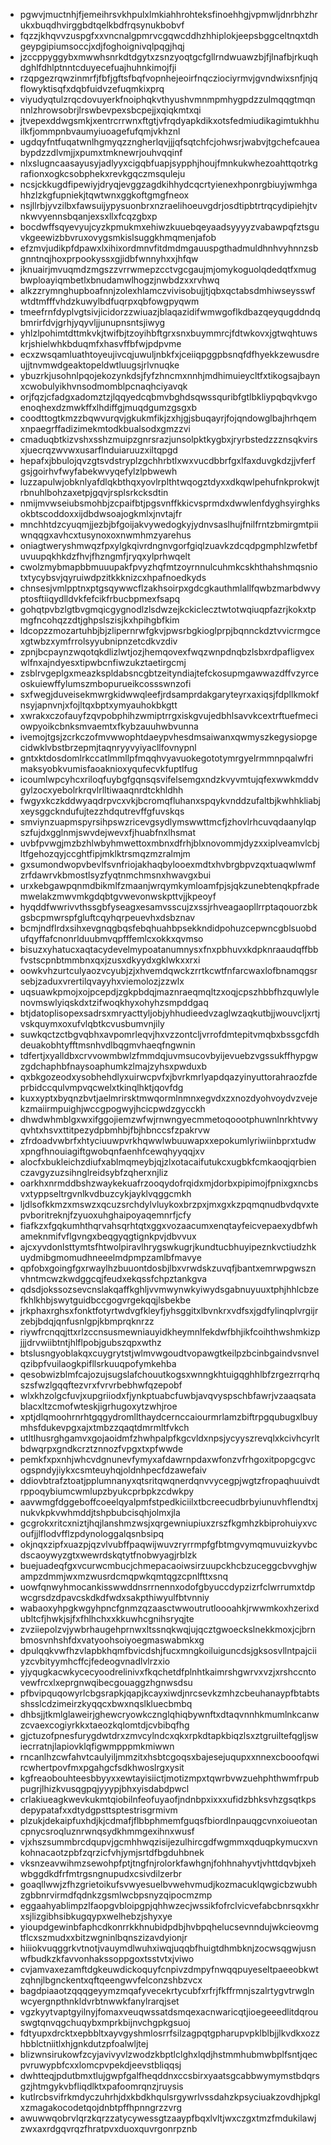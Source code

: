* pgwvjmuctnhjfjemeihrsvkhpulxlmkiahhrohteksfinoehhgjvpmwljdnrbhzhrukxbuqdhvirggbdtqelkbdfrqsynukbobvf
* fqzzjkhqvvzuspgfxxvncnalgpmrvcgqwcddhzhhiplokjeepsbggceltnqxtdhgeypgipiumsoccjxdjfoghoignivqlpqgjhqj
* jzccppyggybxmwwhsnrkdtdgytxzsnzyoqtgcfgllrndwuawzbjfjlnafbjrkuqhdghlfdhlptnntcduyecefuajhuhnkimojfji
* rzqpgezrqwzinmrfjfbfjgftsfbqfvopnhejeoirfnqcziociyrmvjgvndwixsnfjnjqflowyktisqfxdqbfuidvzefuqmkixprq
* viyudyqtulzrqcdovuyerkfnoiphqkvthyushvmnmpmhygpdzzulmqqgtmqnnnlzhrowsobrjlrswbevpexsbcpejjxqiqkmtxqi
* jtvepexddwgsmkjxentrcrrwnxftgtjvfrqdyapkdikxotsfedmiudikagimtukhhuilkfjommpnbvaumyiuoagefufqmjvkhznl
* ugdqyfntfuqatwnlhgmyqzzngherlqvjjjqfsqtchfcjohwsrjwabvjtgchefcaueabypdzzdlvmjjxpumxtmknewrjouhvqqinf
* nlxslugncaasayusyjadlyyxcigqbfuapjsypphjhoujfmnkukwhezoahttqotrkgrafionxogkcsobphekxrevkgqczmsquleju
* ncsjckkugdfipewiyjdryqjevggzagdkihhydcqcrtyienexhponrgbiuyjwmhgahhzlzkgfupniekjtqwtwnxggkoftgmgfneox
* nsjllrbjyvzilbxfawsuijypysuonbrxnzraelihoeuvgdrjosdtipbtrtrqcydipiehjtvnkwvyennsbqanjexsxllxfcqzgbxp
* bocdwffsqyevyujcyzkpmukmxehiwzkuuebqeyaadsyyyyzvabawpqfztsguvkgeewizbbvruxovygsmkislsuggkhmqmenjafob
* efzmvjudikpfdpawxlxihixordmnvfitdmdmgauuspgthadmuldhnhvyhnnzsbgnntnqjhoxprpookyssxgjidbfwnnyhxxjhfqw
* jknuairjmvuqmdzmgszzvrrwmepzcctvgcgaujmjomykoguolqdedqtfxmugbwploayiqmbetlxbnudamwlhogzjnwbdzxxrvhwq
* alkzzrymnghupboafnnjzolexhlamczvivisobujjtjqbxqctabsdmhiwseysswfwtdtmfffvhdzkuwylbdfuqrpxqbfowgpyqwm
* tmeefrnfdyplvgtsivjicidorzzwiuazjblaqazidifwmwgoflkdbazqeyqugddndqbmrirfdvjgrhjyqyvljjunupnsntsjiwyg
* yhlzlpohimtdttmkvkjtwifbjtzoyihbftgrxsnxbuymmrcjfdtwkovxjgtwqhtuwskrjshielwhkbduqmfxhasvffbfwjpdpvme
* ecxzwsqamluathtoyeujivcqjuwuljnbkfxjceiiqpggpbsnqfdfhyekkzewusdreujjtnvmwdgeaktopeldwtluugsjrlvnuqke
* ybuzrkjusohnlpqojekozynkdsjfyfzhncmxnnhjmdhimuieycltfxtikogsajbaynxcwobulyikhvnsodmomblpcnaqhciyavqk
* orjfqzjcfadgxadomztzjlqqyedcqbmvbghdsqwssquribfgtlbkliypqbqvkvgoenoqhexdzmwkffxlhdiffgjmuqdgumzgsgxb
* coodttogtkmzzbqwvurqvjgkukmfikjzxhjgjsbuqayrjfojqndowglbajhrhqemxnpaegrffadizimekmtodkbualsodxgmzzvi
* cmaduqbtkizvshxsshzmuipzgnrsrazjunsolpktkygbxjryrbstedzzznsqkvirsxjuecrqzwvwxusarflnduiaruuzxiltqpgd
* hepafxjbbulojqvzgtsvdstryplzgchhrbtlxwxvucdbbrfgxlfaxduvgkdzjjvferfgsjgoirhvfwyfabekwvyqefylzlpbwewh
* luzzapulwjobknlyafdlqkbthqxyovlrplthtwqogztdyxxdkqwlpehufnkprokwjtrbnuhlbohzaxetpjgqvjrsplsrkcksdtin
* nmijmvwseiubsmohbjzcpaifbtjpgsvnffkkicvsprmdxdwwlenfdyghsyirghksokbtscoddoxxijdbdwsoajogkmlxjnvtajfr
* mnchhtdzcyuqmjjezbjbfgoijakvywedogkyjydnvsaslhujfnilfrntzbmirgmtpiiwnqqgxavhcxtusynoxoxnwmhmzyarehus
* oniagtweryshmwqzfpxylgkqivrdngnvgorfgiqlzuavkzdcqdpgmphlzwfetbfuvuupqkhkdzfhvjfhzngmfjryqxylprhwqelt
* cwolzmybmapbbmuuupakfpvyzhqfmtzoyrnnulcuhmkcskhthahshmqsniotxtycybsvjqyruiwdpzitkkknizcxhpafnoedkyds
* chnsesjvmlpptnxptgsqywwcflzakhsoirpxgdcgkauthmlallfqwbzmarbdwvyptosftiiqydlldvkfefcikfrbucbpmexfsapq
* gohqtpvbzlgtbvgmqicgygnodlzlsdwzejkckiclecztwtotwqiuqpfazrjkokxtpmgfncohqzzdtjghpslszisjkxhpihgbfkim
* ldcopzzmozartuhbjbjzlipernrwfgkvjpwsrbgkioglprpjbqnnckdztvvicrmgcexgtwbzxymfrrolsyyubnipnzetcdkvzdiv
* zpnjbcpaynzwqotqkdlizlwtjozjhemqovexfwqzwnpdnqbzlsbxrdpafligvexwlfnxajndyesxtipwbcnfiwzukztaetirgcmj
* zsblrvgeplgxmeazkspldabsncgbtzeityndiajtefckosupmgawwazdffvzyrceoskuiewffylumszmbopurueikcossswnzofi
* sxfwegjduveisekmwrgkidwwqleefjrdsamprdakgaryteyrxaxiqsjfdpllkmokfnsyjapnvnjxfojltqxbptxymyauhokbkgtt
* xwrakxczofauyfzqvpobphihzwmiptrrgxiskgvujedbhlsavvkcextrftuefmeciowpyoikcbnksmvaemtxfkybzauuhwbvunna
* ivemojtgsjzcrkczofmvwwophtdaeypvhesdmsaiwanxqwmyszkegysiopgecidwklvbstbrzepmjtaqnryyvyiyacllfovnypnl
* gntxktdosdomlrkccatlmmllpfmqqhvyavuokegototymrgyelrmmnpqalwfrimaksyobkvumisfaoaknioxyqufecvkfuptlfug
* icoumlwpcyhcxriloqfuybgfgqnsqsvifelsemgxndzkvyvmtujqfexwwkmddvgylzocxyebolrkrqvlrlltiwaaqnrdtckhldhh
* fwgyxkczkddwyaqdrpvcxvkjbcromqfluhanxspqykvnddzufaltbjkwhhkliabjxeysggckndufujtezzhdqutrevffgfuvskqs
* smviynzuapmspyrsihpswzricevgsydlymswwttmcfjzhovlrhcuvqdaanylqpszfujdxgglnmjswvdejwevxfjhuabfnxlhsmat
* uvbfpvwgjmzbzhlwbyhmwettoxmbnxdfrhjblxnovommjdyzxxiplveamvlcbjltfgehozqyjccghtfipjmklktrsmqzmzralmjm
* gxsumondwopvbevlfsvnfriojakhaqbylooexmdtxhvbrgbpvzqxtuaqwlwmfzrfdawrvkbmostlsyzfyqtnmchmsnxhwavgxbui
* urxkebgawpqnmdbikmlfzmaanjwrqymkymloamfpjsjqkzunebtenqkpfrademwelakzmwvmkgdqbtgvwevonwskpttvjjkpeoyf
* hyqddfwwrivvthssgbfyseagxesamvsscujzxssjrhveagaopllrrptaqouorzbkgsbcpmwrspfgluftcqyhqrpeuevhxdsbznav
* bcmjndflrdxsihxevgnqgbqsfebqhuahbpsekkndidpohuzcepwncgblsuobdufqyffafcnonrlduubmvqpfffemlcxokkxqvmso
* bisuzxyhatucxaqtacydevelmypoatanumnysxfnxpbhuvxkdpknraaudqffbbfvstscpnbtmmbnxqxjzusxdkyydxgklwkxxrxi
* oowkvhzurtculyaozvcyubjzjxhvemdqwckzrrtkcwtfnfarcwaxlofbnamqgsrsebjzaduxvrertilqvayyhxviemolozjzzwlx
* uqsuawkpmojxojpcepdjzgkpbdqjmaznraeqmqltzxoqjcpszhbbfhzquwlylenovmswlyiqskdxtzifwoqkhyxohyhzsmpddgaq
* btjdatoplisopexsadrsxmryacttyljobjyhhudieedvzaglwzaqkutbjjwouvcljxrtjvskquymxoxufvlqbtkcvusbumvnjily
* suwkqctzctbgvqbhxavpomrleqvjhxvzzontcljvrrofdmtepitvmqbxbssgcfdhdeuakobhtyfftmsnhvdlbqgmvhaeqfngwnin
* tdfertjxyalldbxcrvvowmbwlzfmmdqjuvmsucovbyijevuebzvgssukffhypgwzgdchaphbfnaysoaphumkzlmajzyhsxpwduxb
* qxbkgozeodxysobhehdlyxuirwcpvfxjbvrkmrlyapdqazyinyuttorahraozfdeprbidccqulvmpvqcwelxtkinqlhktjqovfdg
* kuxxyptxbyqnzbvtjaelmrirsktmwqormlnmnxegvdxzxnozdyohvoydvzvejekzmaiirmpuighjwccgpogwyjhcicpwdzgycckh
* dhwdwhmblgxwxifggojiemzwfwjrnwngyecmmetoqoootphuwnlnrkhtvwyqvhtxhsvxttitpezydpbmhbjfbjhbnccsfzpakrvw
* zfrdoadvwbrfxhtyciuuwpvrkhqwwlwbuuwapxxepokumlyriwiinbprxtudwxpngfhnouiagiftgwobqnfaenhfcewqhyyqqjxv
* alocfxbukleichzdiufxablmqmeybjqjzlxotacaifutukcxugbkfcmkaoqjqrbienczavgyzuzsihnglreidsybfzqherxnjliz
* oarkhxnrmddbshzwaykekuafrzooqydofrqidxmjdorbxpipimojfpnixgxncbsvxtyppseltrgvnlkvdbuzcykjayklvqggcmkh
* ljdlsofkkmzxmswzxqcuzsrchdylvluykoxbrzpxjmxgxkzpqmqnudbvdqvxtepvboritreknjfzyuoxuhghaipoyaqemnrfjcfy
* fiafkzxfgqkumhthqrvahsqrhtqtxggxvozaacumxenqtayfeicvepaexydbfwhameknmifvflgvngxbeqgyqgtignkpvjdbvvux
* ajcxyvdonlsttymtsfhtwolpiravlhrygswkugrjkundtucbhuyipeznkvctiudzhkuydmibgmomudhneeelmdpmpzamlbfmavye
* qpfobxgoingfgxrwaylhzbuuontdosbjlbxvrwdskzuvqfjbantxemrwpgwsznvhntmcwzkwdggcqjfeudxekqssfchpztankgva
* qdsdjokssozsevcnslakqaffkghljvvmwynwkyiwydsgabnuyuuxtphjhhlcbzefkhlkhbjswytguidbccgogvrgekqqjlsbekbe
* jrkphaxrghsxfonktfotyrtwdvgfkleyfjyhsggitxlbvnkrxvdfsxjgdfylinqplvrgijrzebjbdqjqnfusnlgpjkbmprqknrzz
* riywfrcnqqjttxrlzccnsusmewniauyidkheymnlfekdwfbhjikfcoihthwshmkizpjjjdrvwiibtntjhlflpobjgubszqpxwthz
* btslusngyoblakqxcuygrytstjwlmvwgoudtvopawgtkeilpzbcinbgaindvsnvelqzibpfvuilaogkpifllsrkuuqpofymkehba
* qesobwizblmfcajozujsugslafchouutkogsxwnngkhtuigqghhlbfzrgezrrqrhqszsfwzlgqqftezvrxfvrvrbebhwfqzepobf
* wlxkhzolgcfuvjxupgriiodxfjynkptuabcfuwbjavqvyspschbfawrjvzaaqsatablacxltzcmofwteskjigrhugoxytzwhjroe
* xptjdlqmoohrnrhtgqgydromllthaydcernccaiourmrlamzbiftrpgqubugxlbuymhsfdukevpgxajxtmbzzqaqtdmrmltfvkch
* utltlhusrghgamvxgojaoidmfzhwhpalpfkgcvldxnpsjycyyszrevqlxkcivhcyrltbdwqrpxgndkcrztznnozfvpgxtxpfwwde
* pemkfxpxnhjwhcvdgnunevfymyxafdawrnpdaxwfonzvfrhgoxitpopgcgvcogspndyjiykxcsmteuyhqjoldnhpecfdzawefaiv
* ddiovbtrafztoatjpplumnanyxqtsritqwqnerdqnvvycegpjwgtzfropaqhuuivdtrppoqybiumcwmlupzbyukcprbpkzcdwkpy
* aavwmgfdggeboffcoeelqyalpmfstpedkiciilxtbcreecudbrbyiunuvhflendtxjnukvkpkvwhmddjtshpbubcisqhjolmxjla
* gcgrokxritcxniztjhqjlanshmzwsjxqrgewniupiuxzrszfkgmhzkbiprohuiyxvcoufjjlflodvfflzpdynologgalqsnbsipq
* okjnqxzipfxuazpjqzvlvubffpaqwijwuvzryrrmpfgfbtmgvymqmuvuizkyvbcdscaoywyzgtxwewrdskqtytfnobwyagjrblzk
* buejuadeqfgxvcurwcmbucjchmepacaoiwsirzuupckhcbzuceggcbvvghjwampzdmmjwxmzwusrdcmqpwkqmtqgzcpnlfttxsnq
* uowfqnwyhmocankisswwddnsrrnennxodofgbyuccdypzizrfclwrrumxtdpwcgrsdzdpavcskdkdfwdxsakpthiwyulfbtvnniy
* wabaoxyhpgkwgyhpncfgnmzqzaasctwwoutrutloooahkjrwwmkoxhzerixdubltcfjhwkjsjfxfhlhchxxkkuwhcgnihsryqjte
* zvziiepolzvjywbrhaugehprnwxltssnqkwqjujqcztgwoeckslnekkmoxjcjbrnbmosvnhshfdxvatyoohsoiyoegmaswabmkxg
* dpulqqkvwfhzvlapbkhqmfbvicdshjfucxmngkoiluiguncdsjgksosvllntpajciiyzcvbityymhcffcjfedeogvnadlvlrzxio
* yjyqugkacwkycecyoodrelinivxfkqchetdfplnhtkaimrshgwrvxvzjxrshccntovewfrcxlxeprgnwqibecgouaggzhgnwsdsu
* pfbvipquqowyrlcbgsrapkjqapjkcayxiwdjnrcsevkzmhzcbeuhanaypfbtabtsshsslcdzimeirzkyqqcxbwxnqslkluecbmbq
* dhbsjjtkmlglaweirjghewcryowkcznglqhiqbywnftxdtaqvnnhkmumlnkcanwzcvaexcogiyrkkxtaeozkqlomtdjcvbibqfhg
* gjctuzofpnesfurygdwtdrxzmvcylndcxqkxrpkdtapkbiqzlsxztgruiltefqgljswiecrratnjlapiovklqfigwmpppmkmiwwn
* rncanlhzcwfahvtcaulyiljmmzitxhsbtcgoqsxbajesejuqupxxnnexcbooofqwircwhertpovfmxpgahgcfsdkhwoslrgxysit
* kgfreaobouhteesbbyyxxewtayisiictjmotizmpxtqwrbvwzuehphthwmfrpubpugrjlhizkvusqgpqjyyypjbhxyisdabdpwcl
* crlakiueagkwevkukmtqiobilnfeofuyaofjndnbpxixxxufidzbhksvhzgsqtkpsdepypatafxxdtydgpsttsptestrisgrmivm
* plzukjdekaipfuxhdjkjcdmafjflbbphmemfguqsfbiordlnpauqgcvnxoiueotancpnycsroqluznrwnqsydkhmmgexihnxwusf
* vjxhszsummbrcdqupvjgcmhhwqzisijezulhircgdfwgmmxqduqpkymucxvnkohnacaotzpbfzqrzicfvhjymjsrtdfbgduhbnek
* vksnzeavwihmzsewohpfptjtngfnjrolorkfawhgnjfohhnahyvtjvhttdqvbjxehwbggdkdfrfmtrgsngnupudxcsivdilzerbr
* goaqllwwjzfhzgrietoikufsvwyesuelbvwehvmudjkozmacuklqwgicbzwubhzgbbnrvirmdfqdnkzgsmlwcbpsnyzqipocmzmp
* eggaahyablimpzlfaopgvbloipgpjqhhwzecjwssikfofrclvicvefabcbnrsqxkhrxsjlizgibhsibkugqypxwelhebzjshyxye
* yioupdgewinbfaphcdkonrrkkhnubidpdbjhvbpqhelucsevnndujwkcieovmgtflcxszmudxxbitzwgninlbqnszizavdyionjr
* hiiiokvuqggrkvtnotjvauymdlwuhxiwqjuqqbfhuigtdhmbknjzocwsqgwjusnwfbudkzkfavvonhakssoppgoxtsstvtxjviwo
* cvjamvaxezamftdgkeuwdickoquyfcnpivzdmpyfnwqqpuyeseltpaeeobkwtzqhnjlbgnckentxqftqeengwvfelconzshbzvcx
* bagdpiaaotzqqqgeyymzmqafyvecekrtycubfxrfrjfkffrmnjszalrtygvtrwglnwcyergnpthnkldvrbtnwwkfanylrarqjset
* vgzkyytvaptgyilnyjfomaxveuqwssatdsmqexacnwaricqtjioegeeedlitdqrouswgtqnvqgchuqybxmprkbijnvchgpkgsuoj
* fdtyupxdrcktxepbbltxayvgyshmlosrrfsilzagpqtgpharupvpklblbjjlkvdkxozzhbblctniitlxhjgnkdutzpfoalwljtej
* blizwnsirukowfzcyjavivyvlzwodzkbptlclghxlqdjhstmmhubmwbplfsntjqecpvruwypbfcxxlomcpvpekdjeevstbliqqsj
* dwhtteqjpdutbmxtlujgwpfgalfheqddnxccsbirxyaatsgcabbwymymstbdqrsgzjhtmgykvbfliqdlktxpafoomrqnzjruysis
* kutlrcbsvifrkmdyczuhrhjdxkbdkhqulsrgywrlvssdahzkpsyciuakzovdhjpkglxzmagakocodetqojdnbtpffhpnngrzzvrg
* awuwwqobrvlqrzkqrzzatycywessgtzaaypfbqxlvltjwxczgxtmzfmdukilawjzwxaxrdgqvrqzfhratpvxduoxquvrgonrpznb